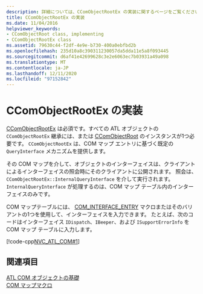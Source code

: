```yaml
---
description: 詳細については、CComObjectRootEx の実装に関するページをご覧ください。
title: CComObjectRootEx の実装
ms.date: 11/04/2016
helpviewer_keywords:
- CComObjectRoot class, implementing
- CComObjectRootEx class
ms.assetid: 79630c44-f2df-4e9e-b730-400a0ebfbd2b
ms.openlocfilehash: 235d10a8c390311230057da5dda11e5a8f093445
ms.sourcegitcommit: d6af41e42699628c3e2e6063ec7b03931a49a098
ms.translationtype: MT
ms.contentlocale: ja-JP
ms.lasthandoff: 12/11/2020
ms.locfileid: "97152842"
---
```

# <a name="implementing-ccomobjectrootex"></a>CComObjectRootEx の実装

[CComObjectRootEx](../atl/reference/ccomobjectrootex-class.md) は必須です。すべての ATL オブジェクトの `CComObjectRootEx` 継承には、または [CComObjectRoot](../atl/reference/ccomobjectroot-class.md) のインスタンスが1つ必要です。 `CComObjectRootEx` は、COM マップ エントリに基づく既定の `QueryInterface` メカニズムを提供します。

その COM マップを介して、オブジェクトのインターフェイスは、クライアントによるインターフェイスの照会時にそのクライアントに公開されます。 照会は、`CComObjectRootEx::InternalQueryInterface` を介して実行されます。 `InternalQueryInterface` が処理するのは、COM マップ テーブル内のインターフェイスのみです。

COM マップテーブルには、 [COM_INTERFACE_ENTRY](reference/com-interface-entry-macros.md#com_interface_entry) マクロまたはそのバリアントの1つを使用して、インターフェイスを入力できます。 たとえば、次のコードはインターフェイス `IDispatch`、`IBeeper`、および `ISupportErrorInfo` を COM マップ テーブルに入力します。

[!code-cpp[NVC_ATL_COM#1](../atl/codesnippet/cpp/implementing-ccomobjectrootex_1.h)]

## <a name="see-also"></a>関連項目

[ATL COM オブジェクトの基礎](../atl/fundamentals-of-atl-com-objects.md)<br/>
[COM マップマクロ](../atl/reference/com-map-macros.md)
